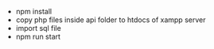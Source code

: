 - npm install
- copy php files inside api folder to htdocs of xampp server
- import sql file
- npm run start